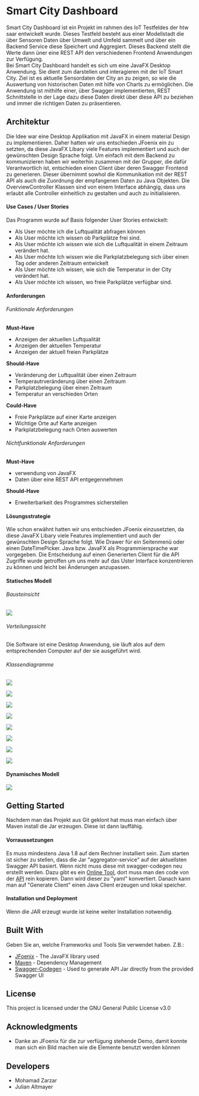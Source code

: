 # Smart City Dashboard

Smart City Dashboard ist ein Projekt im rahmen des IoT Testfeldes der htw saar entwickelt wurde. Dieses Testfeld besteht aus einer Modellstadt die über Sensoren Daten über Umwelt und Umfeld sammelt und über ein Backend Service diese Speichert und Aggregiert. Dieses Backend stellt die Werte dann üner eine REST API den verschiedenen Frontend Anwendungen zur Verfügung.\
Bei Smart City Dashboard handelt es sich um eine JavaFX Desktop Anwendung. Sie dient zum darstellen und interagieren mit der IoT Smart City. Ziel ist es aktuelle Sensordaten der City an zu zeigen, so wie die Auswertung von historischen Daten mit hilfe von Charts zu ermöglichen. Die Anwendung ist mithilfe einer, über Swagger implementierten, REST Schnittstelle in der Lage dazu diese Daten direkt über diese API zu beziehen und immer die richtigen Daten zu präsentieren.

## Architektur

Die Idee war eine Desktop Applikation mit JavaFX in einem material Design zu implementieren. Daher hatten wir uns entschieden JFoenix ein zu setzten, da diese JavaFX Libary viele Features implementiert und auch der gewünschten Design Sprache folgt. 
Um einfach mit dem Backend zu kommunizieren haben wir weiterhin zusammen mit der Grupper, die dafür Verantwortlich ist, entschieden einen Client über deren Swagger Frontend zu generieren. Dieser übernimmt sowhol die Kommunikation mit der REST API als auch die Zuordnung der empfangenen Daten zu Java Objekten.
Die OverviewController Klassen sind von einem Interface abhängig, dass uns erlaubt alle Controller einheitlich zu gestalten und auch zu initialisieren.


#### Use Cases / User Stories

Das Programm wurde auf Basis folgender User Stories entwickelt:

* Als User möchte ich die Luftqualität abfragen können
* Als User möchte ich wissen ob Parkplätze frei sind.
* Als User möchte ich wissen wie sich die Luftqualität in einem Zeitraum verändert hat.
* Als User möchte Ich wissen wie die Parkplatzbelegung sich über einen Tag oder anderen Zeitraum entwickelt
* Als User möchte ich wissen, wie sich die Temperatur in der City verändert hat.
* Als User möchte ich wissen, wo freie Parkplätze verfügbar sind.


#### Anforderungen

###### Funktionale Anforderungen
    
**Must-Have**
* Anzeigen der aktuellen Luftqualität
* Anzeigen der aktuellen Temperatur
* Anzeigen der aktuell freien Parkplätze

**Should-Have**
* Veränderung der Luftqualität über einen Zeitraum
* Temperautrveränderung über einen Zeitraum
* Parkplatzbelegung über einen Zeitraum
* Temperatur an verschieden Orten

**Could-Have**
* Freie Parkplätze auf einer Karte anzeigen
* Wichtige Orte auf Karte anzeigen
* Parkplatzbelegung nach Orten auswerten

###### Nichtfunktionale Anforderungen

**Must-Have**
* verwendung von JavaFX
* Daten über eine REST API entgegennehmen

**Should-Have**
* Erweiterbarkeit des Programmes sicherstellen


#### Lösungsstrategie

Wie schon erwähnt hatten wir uns entschieden JFoenix einzusetzten, da diese JavaFX Libary viele Features implementiert und auch der gewünschten Design Sprache folgt. Wie Drawer für ein Seitenmenü oder einen DateTimePicker.
Java bzw. JavaFX als Programmiersprache war vorgegeben. Die Entscheidung auf einen Generierten Client für die API Zugriffe wurde getroffen um uns mehr auf das Uster Interface konzentrieren zu können und leicht bei Änderungen anzupassen.

#### Statisches Modell

###### Bausteinsicht
![](readme-pictures/Bausteinsicht.jpg)


###### Verteilungssicht
Die Software ist eine Desktop Anwendung, sie läuft alos auf dem entsprechenden Computer auf der sie ausgeführt wird.

###### Klassendiagramme

![](readme-pictures/Package%20app.png)

![](readme-pictures/Package%20base.png)

![](readme-pictures/Package%20components.png)


![](readme-pictures/Package%20controller.png)

![](readme-pictures/Package%20implementation.png)


![](readme-pictures/Package%20interfaces.png)

![](readme-pictures/Package%20model.png)

![](readme-pictures/Package%20service.png)


#### Dynamisches Modell

![](readme-pictures/Ablaufdiagramm.jpg)

## Getting Started
Nachdem man das Projekt aus Git geklont hat muss man einfach über Maven install die Jar erzeugen. Diese ist dann lauffähig.

#### Vorraussetzungen

Es muss mindestens Java 1.8 auf dem Rechner installiert sein.
Zum starten ist sicher zu stellen, dass die Jar "aggregator-service" auf der aktuellsten Swagger API basiert. Wenn nicht muss diese mit swagger-codegen neu erstellt werden.
Dazu gibt es ein [Online Tool](https://editor.swagger.io/), dort muss man den code von der [API](http://stl-e-01.htwsaar.de/v3/api-docs) rein kopieren. Dann wird dieser zu "yaml" konvertiert. Danach kann man auf "Generate Client" einen Java Client erzeugen und lokal speicher.

#### Installation und Deployment

Wenn die JAR erzeugt wurde ist keine weiter Installation notwendig.


## Built With
Geben Sie an, welche Frameworks und Tools Sie verwendet haben. Z.B.:

* [JFoenix](https://github.com/jfoenixadmin/JFoenix) - The JavaFX library used
* [Maven](https://maven.apache.org/) - Dependency Management
* [Swagger-Codegen](https://editor.swagger.io/) - Used to generate API Jar directly from the provided Swagger UI


## License

This project is licensed under the GNU General Public License v3.0

## Acknowledgments

* Danke an JFoenix für die zur verfügung stehende Demo, damit konnte man sich ein Bild machen wie die Elemente benutzt werden können


## Developers
- Mohamad Zarzar
- Julian Altmayer

